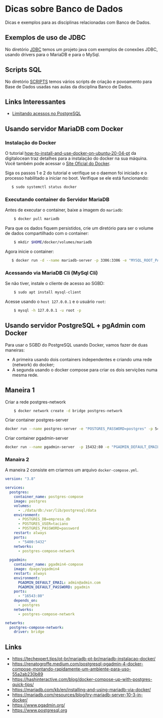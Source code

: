 # Dicas sobre Banco de Dados

Dicas e exemplos para as disciplinas relacionadas com Banco de Dados.

## Exemplos de uso de JDBC

No diretório [JDBC](jdbc/) temos um projeto java com exemplos de conexões JDBC, usando drivers para o MariaDB e para o MySql.

## Scripts SQL

No diretório [SCRIPTS](scripts/) temos vários scripts de criação e povoamento para Base de Dados usadas nas aulas da disciplina Banco de Dados.

## Links Interessantes

* [Limitando acessos no PostgreSQL](https://ubiq.co/database-blog/how-to-limit-access-to-database-in-postgresql/)

## Usando servidor MariaDB com Docker

### Instalação do Docker

O tutorial [how-to-install-and-use-docker-on-ubuntu-20-04-pt](https://www.digitalocean.com/community/tutorials/how-to-install-and-use-docker-on-ubuntu-20-04-pt) da digitalocean traz detalhes para a instalação do docker na sua máquina. Você também pode acessar o [Site Oficial do Docker](https://docs.docker.com/engine/install/ubuntu/).

Siga os passos 1 e 2 do tutorial e verifique se o daemon foi iniciado e o processo habilitado a iniciar no boot. Verifique se ele está funcionando:

```bash
   $ sudo systemctl status docker
```

### Executando container do Servidor MariaDB

Antes de executar o container, baixe a imagem do `mariadb`:

```bash
    $ docker pull mariadb
```

Para que os dados fiquem persistidos, crie um diretório para ser o volume de dados compartilhado com o container:

```bash
    $ mkdir $HOME/docker/volumes/mariadb
```

Agora inicie o container:

```bash
   $ docker run -d --name mariadb-server -p 3306:3306 -e "MYSQL_ROOT_PASSWORD=docker" -v $HOME/docker/volumes/mariadb:/var/lib/mysql mariadb
```

### Acessando via MariaDB Cli (MySql Cli)

Se não tiver, instale o cliente de acesso ao SGBD:

```bash
    $ sudo apt install mysql-client
```

Acesse usando o `host 127.0.0.1` e o usuário `root`:

```bash
    $ mysql -h 127.0.0.1 -u root -p
```

## Usando servidor PostgreSQL + pgAdmin com Docker

Para usar o SGBD do PostgreSQL usando Docker, vamos fazer de duas maneiras:
* A primeira usando dois containers independentes e criando uma rede (network) do docker;
* A segunda usando o docker compose para criar os dois servições numa mesma rede.

## Maneira 1

Criar a rede postgres-network
```bash
    $ docker network create -d bridge postgres-network
```

Criar container postgres-server

```bash
docker run --name postgres-server -e "POSTGRES_PASSWORD=postgres" -p 5432:5432 -v $HOME/dev/docker/volumes/postgres/conf:/var/lib/postgresql -v $HOME/dev/docker/volumes/postgres/data:/var/lib/postgresql/data --network=postgres-network -d postgres
```

Criar container pgadmin-server

```bash
docker run --name pgadmin-server  -p 15432:80 -e "PGADMIN_DEFAULT_EMAIL=admin@pgamin.com" -e "PGADMIN_DEFAULT_PASSWORD=pgadmin" --network=postgres-network -d dpage/pgadmin4
```

### Manaira 2

A maneira 2 consiste em criarmos um arquivo `docker-compose.yml`.

```yaml
version: "3.8"

services:
  postgres:
    container_name: postgres-compose
    image: postgres
    volumes:
      - ./data/db:/var/lib/postgresql/data
    environment:
      - POSTGRES_DB=empresa_db
      - POSTGRES_USER=taciano
      - POSTGRES_PASSWORD=password
    restart: always
    ports:
      - "5400:5432"
    networks:
      - postgres-compose-network
  
  pgadmin:
    container_name: pgadmin4-compose
    image: dpage/pgadmin4
    restart: always
    environment:
      PGADMIN_DEFAULT_EMAIL: admin@admin.com
      PGADMIN_DEFAULT_PASSWORD: pgadmin
    ports:
      - "16543:80"
    depends_on:
      - postgres
    networks:
      - postgres-compose-network

networks: 
  postgres-compose-network:
    driver: bridge
```

## Links

* https://techexpert.tips/pt-br/mariadb-pt-br/mariadb-instalacao-docker/
* https://renatogroffe.medium.com/postgresql-pgadmin-4-docker-compose-montando-rapidamente-um-ambiente-para-uso-55a2ab230b89
* https://hashinteractive.com/blog/docker-compose-up-with-postgres-quick-tips/
* https://mariadb.com/kb/en/installing-and-using-mariadb-via-docker/
* https://mariadb.com/resources/blog/try-mariadb-server-10-3-in-docker/
* https://www.pgadmin.org/
* https://www.postgresql.org
